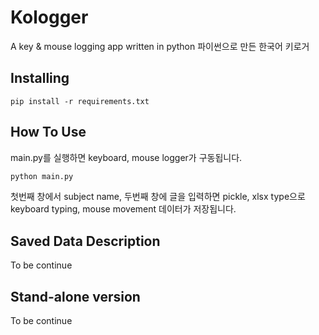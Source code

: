 # Kologger

A key & mouse logging app written in python 
파이썬으로 만든 한국어 키로거

## Installing

```
pip install -r requirements.txt
```

## How To Use

main.py를 실행하면 keyboard, mouse logger가 구동됩니다. 

```python
python main.py
```
첫번째 창에서 subject name, 두번째 창에 글을 입력하면 pickle, xlsx type으로 keyboard typing, mouse movement 데이터가 저장됩니다. 

## Saved Data Description

To be continue

## Stand-alone version

To be continue




